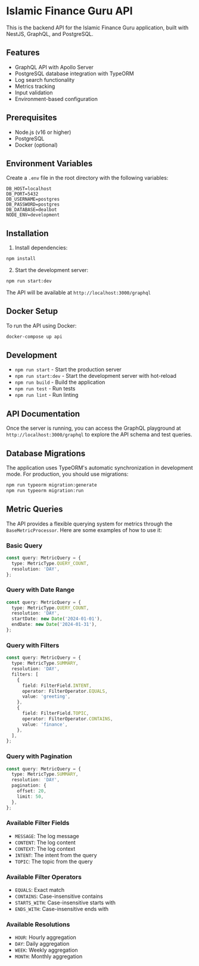 # Islamic Finance Guru API

This is the backend API for the Islamic Finance Guru application, built with NestJS, GraphQL, and PostgreSQL.

## Features

- GraphQL API with Apollo Server
- PostgreSQL database integration with TypeORM
- Log search functionality
- Metrics tracking
- Input validation
- Environment-based configuration

## Prerequisites

- Node.js (v16 or higher)
- PostgreSQL
- Docker (optional)

## Environment Variables

Create a `.env` file in the root directory with the following variables:

```env
DB_HOST=localhost
DB_PORT=5432
DB_USERNAME=postgres
DB_PASSWORD=postgres
DB_DATABASE=dealbot
NODE_ENV=development
```

## Installation

1. Install dependencies:
```bash
npm install
```

2. Start the development server:
```bash
npm run start:dev
```

The API will be available at `http://localhost:3000/graphql`

## Docker Setup

To run the API using Docker:

```bash
docker-compose up api
```

## Development

- `npm run start` - Start the production server
- `npm run start:dev` - Start the development server with hot-reload
- `npm run build` - Build the application
- `npm run test` - Run tests
- `npm run lint` - Run linting

## API Documentation

Once the server is running, you can access the GraphQL playground at `http://localhost:3000/graphql` to explore the API schema and test queries.

## Database Migrations

The application uses TypeORM's automatic synchronization in development mode. For production, you should use migrations:

```bash
npm run typeorm migration:generate
npm run typeorm migration:run
```

## Metric Queries

The API provides a flexible querying system for metrics through the `BaseMetricProcessor`. Here are some examples of how to use it:

### Basic Query
```typescript
const query: MetricQuery = {
  type: MetricType.QUERY_COUNT,
  resolution: 'DAY',
};
```

### Query with Date Range
```typescript
const query: MetricQuery = {
  type: MetricType.QUERY_COUNT,
  resolution: 'DAY',
  startDate: new Date('2024-01-01'),
  endDate: new Date('2024-01-31'),
};
```

### Query with Filters
```typescript
const query: MetricQuery = {
  type: MetricType.SUMMARY,
  resolution: 'DAY',
  filters: [
    {
      field: FilterField.INTENT,
      operator: FilterOperator.EQUALS,
      value: 'greeting',
    },
    {
      field: FilterField.TOPIC,
      operator: FilterOperator.CONTAINS,
      value: 'finance',
    },
  ],
};
```

### Query with Pagination
```typescript
const query: MetricQuery = {
  type: MetricType.SUMMARY,
  resolution: 'DAY',
  pagination: {
    offset: 20,
    limit: 50,
  },
};
```

### Available Filter Fields
- `MESSAGE`: The log message
- `CONTENT`: The log content
- `CONTEXT`: The log context
- `INTENT`: The intent from the query
- `TOPIC`: The topic from the query

### Available Filter Operators
- `EQUALS`: Exact match
- `CONTAINS`: Case-insensitive contains
- `STARTS_WITH`: Case-insensitive starts with
- `ENDS_WITH`: Case-insensitive ends with

### Available Resolutions
- `HOUR`: Hourly aggregation
- `DAY`: Daily aggregation
- `WEEK`: Weekly aggregation
- `MONTH`: Monthly aggregation
